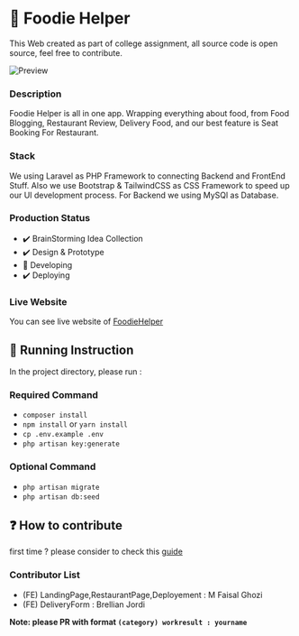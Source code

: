 # 🍣 Foodie Helper

This Web created as part of college assignment, all source code is open source, feel free to contribute.

![Preview](https://i.imgur.com/zQ8qfzM.jpg)

### Description

Foodie Helper is all in one app. Wrapping everything about food, from Food Blogging, Restaurant Review, Delivery Food, and our best feature is Seat Booking For Restaurant.

### Stack

We using Laravel as PHP Framework to connecting Backend and FrontEnd Stuff. Also we use Bootstrap & TailwindCSS as CSS Framework to speed up our UI development process. For Backend we using MySQl as Database.

### Production Status

-   ✔️ BrainStorming Idea Collection
-   ✔️ Design & Prototype
-   🚧 Developing
-   ✔️ Deploying

### Live Website

You can see live website of [FoodieHelper](http://foodiehelper.herokuapp.com/)

## 🧻 Running Instruction

In the project directory, please run :

### Required Command

-   `composer install`
-   `npm install` or `yarn install`
-   `cp .env.example .env`
-   `php artisan key:generate`

### Optional Command

-   `php artisan migrate`
-   `php artisan db:seed`

## ❓ How to contribute

first time ? please consider to check this [guide](https://github.com/zero-to-mastery/start-here-guidelines)

### Contributor List

-   (FE) LandingPage,RestaurantPage,Deployement : M Faisal Ghozi
-   (FE) DeliveryForm : Brellian Jordi

**Note: please PR with format `(category) workresult : yourname`**
